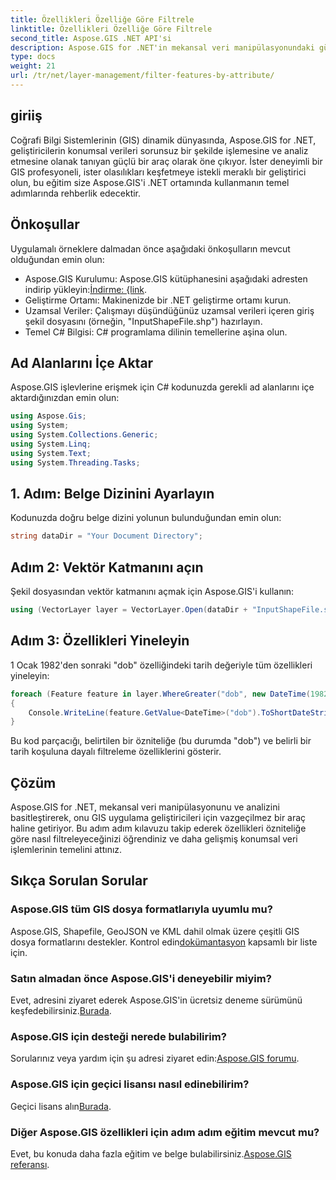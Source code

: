 ```yaml
---
title: Özellikleri Özelliğe Göre Filtrele
linktitle: Özellikleri Özelliğe Göre Filtrele
second_title: Aspose.GIS .NET API'si
description: Aspose.GIS for .NET'in mekansal veri manipülasyonundaki gücünü keşfedin. Özellikleri zahmetsizce filtreleyin, GIS uygulamalarını geliştirin ve üretkenliği artırın.
type: docs
weight: 21
url: /tr/net/layer-management/filter-features-by-attribute/
---
```

## giriiş
Coğrafi Bilgi Sistemlerinin (GIS) dinamik dünyasında, Aspose.GIS for .NET, geliştiricilerin konumsal verileri sorunsuz bir şekilde işlemesine ve analiz etmesine olanak tanıyan güçlü bir araç olarak öne çıkıyor. İster deneyimli bir GIS profesyoneli, ister olasılıkları keşfetmeye istekli meraklı bir geliştirici olun, bu eğitim size Aspose.GIS'i .NET ortamında kullanmanın temel adımlarında rehberlik edecektir.
## Önkoşullar
Uygulamalı örneklere dalmadan önce aşağıdaki önkoşulların mevcut olduğundan emin olun:
-  Aspose.GIS Kurulumu: Aspose.GIS kütüphanesini aşağıdaki adresten indirip yükleyin:[İndirme: {link](https://releases.aspose.com/gis/net/).
- Geliştirme Ortamı: Makinenizde bir .NET geliştirme ortamı kurun.
- Uzamsal Veriler: Çalışmayı düşündüğünüz uzamsal verileri içeren giriş şekil dosyasını (örneğin, "InputShapeFile.shp") hazırlayın.
- Temel C# Bilgisi: C# programlama dilinin temellerine aşina olun.
## Ad Alanlarını İçe Aktar
Aspose.GIS işlevlerine erişmek için C# kodunuzda gerekli ad alanlarını içe aktardığınızdan emin olun:
```csharp
using Aspose.Gis;
using System;
using System.Collections.Generic;
using System.Linq;
using System.Text;
using System.Threading.Tasks;
```
## 1. Adım: Belge Dizinini Ayarlayın
Kodunuzda doğru belge dizini yolunun bulunduğundan emin olun:
```csharp
string dataDir = "Your Document Directory";
```
## Adım 2: Vektör Katmanını açın
Şekil dosyasından vektör katmanını açmak için Aspose.GIS'i kullanın:
```csharp
using (VectorLayer layer = VectorLayer.Open(dataDir + "InputShapeFile.shp", Drivers.Shapefile))
```
## Adım 3: Özellikleri Yineleyin
1 Ocak 1982'den sonraki "dob" özelliğindeki tarih değeriyle tüm özellikleri yineleyin:
```csharp
foreach (Feature feature in layer.WhereGreater("dob", new DateTime(1982, 1, 1, 0, 0, 0)))
{
    Console.WriteLine(feature.GetValue<DateTime>("dob").ToShortDateString());
}
```
Bu kod parçacığı, belirtilen bir özniteliğe (bu durumda "dob") ve belirli bir tarih koşuluna dayalı filtreleme özelliklerini gösterir.
## Çözüm
Aspose.GIS for .NET, mekansal veri manipülasyonunu ve analizini basitleştirerek, onu GIS uygulama geliştiricileri için vazgeçilmez bir araç haline getiriyor. Bu adım adım kılavuzu takip ederek özellikleri özniteliğe göre nasıl filtreleyeceğinizi öğrendiniz ve daha gelişmiş konumsal veri işlemlerinin temelini attınız.
## Sıkça Sorulan Sorular
### Aspose.GIS tüm GIS dosya formatlarıyla uyumlu mu?
 Aspose.GIS, Shapefile, GeoJSON ve KML dahil olmak üzere çeşitli GIS dosya formatlarını destekler. Kontrol edin[dokümantasyon](https://reference.aspose.com/gis/net/) kapsamlı bir liste için.
### Satın almadan önce Aspose.GIS'i deneyebilir miyim?
 Evet, adresini ziyaret ederek Aspose.GIS'in ücretsiz deneme sürümünü keşfedebilirsiniz.[Burada](https://releases.aspose.com/).
### Aspose.GIS için desteği nerede bulabilirim?
 Sorularınız veya yardım için şu adresi ziyaret edin:[Aspose.GIS forumu](https://forum.aspose.com/c/gis/33).
### Aspose.GIS için geçici lisansı nasıl edinebilirim?
 Geçici lisans alın[Burada](https://purchase.aspose.com/temporary-license/).
### Diğer Aspose.GIS özellikleri için adım adım eğitim mevcut mu?
 Evet, bu konuda daha fazla eğitim ve belge bulabilirsiniz.[Aspose.GIS referansı](https://reference.aspose.com/gis/net/).